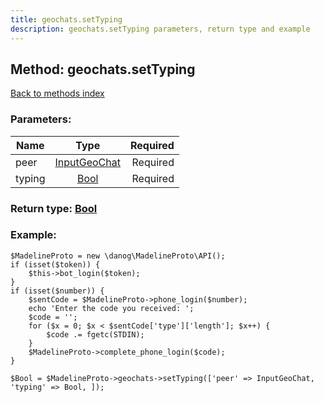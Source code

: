 ```yaml
---
title: geochats.setTyping
description: geochats.setTyping parameters, return type and example
---
```

## Method: geochats.setTyping  
[Back to methods index](index.md)


### Parameters:

| Name     |    Type       | Required |
|----------|:-------------:|---------:|
|peer|[InputGeoChat](../types/InputGeoChat.md) | Required|
|typing|[Bool](../types/Bool.md) | Required|


### Return type: [Bool](../types/Bool.md)

### Example:


```
$MadelineProto = new \danog\MadelineProto\API();
if (isset($token)) {
    $this->bot_login($token);
}
if (isset($number)) {
    $sentCode = $MadelineProto->phone_login($number);
    echo 'Enter the code you received: ';
    $code = '';
    for ($x = 0; $x < $sentCode['type']['length']; $x++) {
        $code .= fgetc(STDIN);
    }
    $MadelineProto->complete_phone_login($code);
}

$Bool = $MadelineProto->geochats->setTyping(['peer' => InputGeoChat, 'typing' => Bool, ]);
```